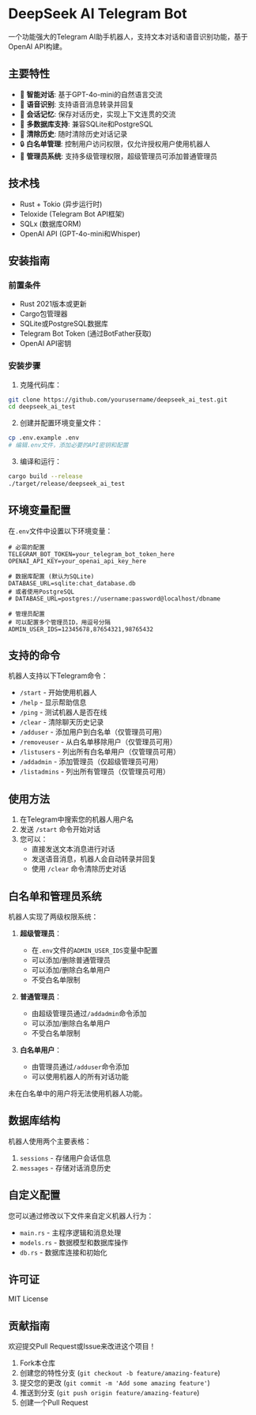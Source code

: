 # DeepSeek AI Telegram Bot

一个功能强大的Telegram AI助手机器人，支持文本对话和语音识别功能，基于OpenAI API构建。

## 主要特性

- 💬 **智能对话**: 基于GPT-4o-mini的自然语言交流
- 🎤 **语音识别**: 支持语音消息转录并回复
- 📝 **会话记忆**: 保存对话历史，实现上下文连贯的交流
- 🔄 **多数据库支持**: 兼容SQLite和PostgreSQL
- 🧹 **清除历史**: 随时清除历史对话记录
- 🔒 **白名单管理**: 控制用户访问权限，仅允许授权用户使用机器人
- 👮 **管理员系统**: 支持多级管理权限，超级管理员可添加普通管理员

## 技术栈

- Rust + Tokio (异步运行时)
- Teloxide (Telegram Bot API框架)
- SQLx (数据库ORM)
- OpenAI API (GPT-4o-mini和Whisper)

## 安装指南

### 前置条件

- Rust 2021版本或更新
- Cargo包管理器
- SQLite或PostgreSQL数据库
- Telegram Bot Token (通过BotFather获取)
- OpenAI API密钥

### 安装步骤

1. 克隆代码库：

```bash
git clone https://github.com/yourusername/deepseek_ai_test.git
cd deepseek_ai_test
```

2. 创建并配置环境变量文件：

```bash
cp .env.example .env
# 编辑.env文件，添加必要的API密钥和配置
```

3. 编译和运行：

```bash
cargo build --release
./target/release/deepseek_ai_test
```

## 环境变量配置

在`.env`文件中设置以下环境变量：

```
# 必需的配置
TELEGRAM_BOT_TOKEN=your_telegram_bot_token_here
OPENAI_API_KEY=your_openai_api_key_here

# 数据库配置 (默认为SQLite)
DATABASE_URL=sqlite:chat_database.db
# 或者使用PostgreSQL
# DATABASE_URL=postgres://username:password@localhost/dbname

# 管理员配置
# 可以配置多个管理员ID，用逗号分隔
ADMIN_USER_IDS=12345678,87654321,98765432
```

## 支持的命令

机器人支持以下Telegram命令：

- `/start` - 开始使用机器人
- `/help` - 显示帮助信息
- `/ping` - 测试机器人是否在线
- `/clear` - 清除聊天历史记录
- `/adduser` - 添加用户到白名单（仅管理员可用）
- `/removeuser` - 从白名单移除用户（仅管理员可用）
- `/listusers` - 列出所有白名单用户（仅管理员可用）
- `/addadmin` - 添加管理员（仅超级管理员可用）
- `/listadmins` - 列出所有管理员（仅管理员可用）

## 使用方法

1. 在Telegram中搜索您的机器人用户名
2. 发送 `/start` 命令开始对话
3. 您可以：
   - 直接发送文本消息进行对话
   - 发送语音消息，机器人会自动转录并回复
   - 使用 `/clear` 命令清除历史对话

## 白名单和管理员系统

机器人实现了两级权限系统：

1. **超级管理员**：
   - 在`.env`文件的`ADMIN_USER_IDS`变量中配置
   - 可以添加/删除普通管理员
   - 可以添加/删除白名单用户
   - 不受白名单限制

2. **普通管理员**：
   - 由超级管理员通过`/addadmin`命令添加
   - 可以添加/删除白名单用户
   - 不受白名单限制

3. **白名单用户**：
   - 由管理员通过`/adduser`命令添加
   - 可以使用机器人的所有对话功能

未在白名单中的用户将无法使用机器人功能。

## 数据库结构

机器人使用两个主要表格：

1. `sessions` - 存储用户会话信息
2. `messages` - 存储对话消息历史

## 自定义配置

您可以通过修改以下文件来自定义机器人行为：

- `main.rs` - 主程序逻辑和消息处理
- `models.rs` - 数据模型和数据库操作
- `db.rs` - 数据库连接和初始化

## 许可证

MIT License

## 贡献指南

欢迎提交Pull Request或Issue来改进这个项目！

1. Fork本仓库
2. 创建您的特性分支 (`git checkout -b feature/amazing-feature`)
3. 提交您的更改 (`git commit -m 'Add some amazing feature'`)
4. 推送到分支 (`git push origin feature/amazing-feature`)
5. 创建一个Pull Request